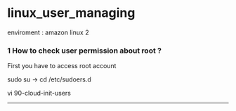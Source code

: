 # linux_user_managing 

enviroment : amazon linux 2

### 1 How to check user permission about root ?

First you have to access root account

sudo su -> cd /etc/sudoers.d

vi 90-cloud-init-users

* * *




